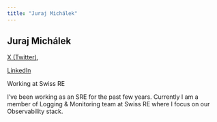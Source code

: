 ```yaml
---
title: "Juraj Michálek"
---
```


## Juraj Michálek


[X (Twitter)](https://x.com/MichalekJuraj), 

[LinkedIn](https://www.linkedin.com/in/jurajmichalek/)

Working at Swiss RE

I’ve been working as an SRE for the past few years. Currently I am a member of Logging & Monitoring team at Swiss RE where I focus on our Observability stack.
